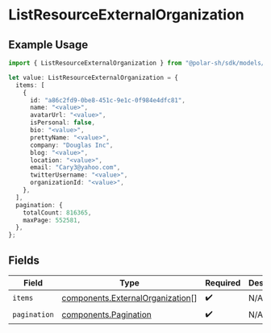 # ListResourceExternalOrganization

## Example Usage

```typescript
import { ListResourceExternalOrganization } from "@polar-sh/sdk/models/components";

let value: ListResourceExternalOrganization = {
  items: [
    {
      id: "a86c2fd9-0be8-451c-9e1c-0f984e4dfc81",
      name: "<value>",
      avatarUrl: "<value>",
      isPersonal: false,
      bio: "<value>",
      prettyName: "<value>",
      company: "Douglas Inc",
      blog: "<value>",
      location: "<value>",
      email: "Cary3@yahoo.com",
      twitterUsername: "<value>",
      organizationId: "<value>",
    },
  ],
  pagination: {
    totalCount: 816365,
    maxPage: 552581,
  },
};
```

## Fields

| Field                                                                                | Type                                                                                 | Required                                                                             | Description                                                                          |
| ------------------------------------------------------------------------------------ | ------------------------------------------------------------------------------------ | ------------------------------------------------------------------------------------ | ------------------------------------------------------------------------------------ |
| `items`                                                                              | [components.ExternalOrganization](../../models/components/externalorganization.md)[] | :heavy_check_mark:                                                                   | N/A                                                                                  |
| `pagination`                                                                         | [components.Pagination](../../models/components/pagination.md)                       | :heavy_check_mark:                                                                   | N/A                                                                                  |